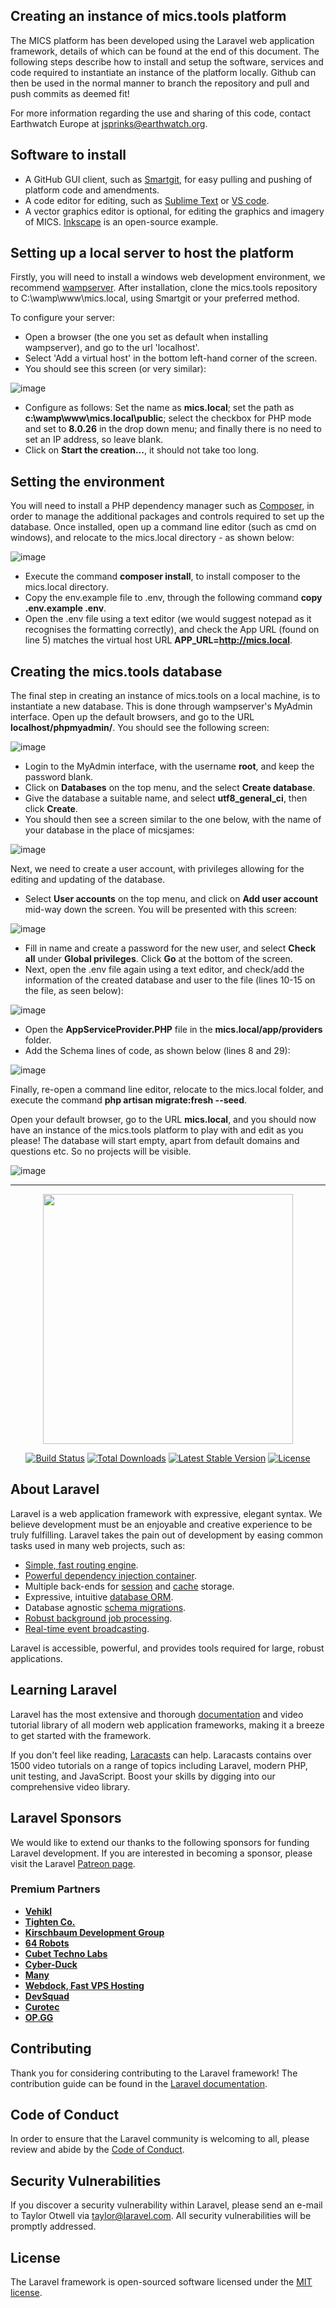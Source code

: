 ## Creating an instance of mics.tools platform

The MICS platform has been developed using the Laravel web application framework, details of which can be found at the end of this document. The following steps describe how to install and setup the software, services and code required to instantiate an instance of the platform locally. Github can then be used in the normal manner to branch the repository and pull and push commits as deemed fit!

For more information regarding the use and sharing of this code, contact Earthwatch Europe at jsprinks@earthwatch.org.

## Software to install

- A GitHub GUI client, such as [Smartgit](https://www.syntevo.com/smartgit/), for easy pulling and pushing of platform code and amendments.
- A code editor for editing, such as [Sublime Text](https://www.sublimetext.com/) or [VS code](https://code.visualstudio.com/).
- A vector graphics editor is optional, for editing the graphics and imagery of MICS. [Inkscape](https://inkscape.org/) is an open-source example.

## Setting up a local server to host the platform

Firstly, you will need to install a windows web development environment, we recommend [wampserver](https://www.wampserver.com/en/). After installation, clone the mics.tools repository to C:\wamp\www\mics.local, using Smartgit or your preferred method.

To configure your server:

 - Open a browser (the one you set as default when installing wampserver), and go to the url 'localhost'.
 - Select 'Add a virtual host' in the bottom left-hand corner of the screen.
 - You should see this screen (or very similar):

![image](https://user-images.githubusercontent.com/80452185/212075801-2e7ea39d-e2db-4b1b-804f-a5bb48200e83.png)

 - Configure as follows: Set the name as <b>mics.local</b>; set the path as <b>c:\wamp\www\mics.local\public</b>; select the checkbox for PHP mode and set to <b>8.0.26</b> in the drop down menu; and finally there is no need to set an IP address, so leave blank.
 - Click on <b>Start the creation...</b>, it should not take too long.

## Setting the environment

You will need to install a PHP dependency manager such as [Composer](https://getcomposer.org/), in order to manage the additional packages and controls required to set up the database. Once installed, open up a command line editor (such as cmd on windows), and relocate to the mics.local directory - as shown below:

![image](https://user-images.githubusercontent.com/80452185/212087819-dac526a4-de23-4777-8995-21476350156d.png)

 - Execute the command <b>composer install</b>, to install composer to the mics.local directory.
 - Copy the env.example file to .env, through the following command <b>copy .env.example .env</b>.
 -  Open the .env file using a text editor (we would suggest notepad as it recognises the formatting correctly), and check the App URL (found on line 5) matches the virtual host URL <b>APP_URL=http://mics.local</b>.

## Creating the mics.tools database

The final step in creating an instance of mics.tools on a local machine, is to instantiate a new database. This is done through wampserver's MyAdmin interface. Open up the default browsers, and go to the URL <b>localhost/phpmyadmin/</b>. You should see the following screen:

![image](https://user-images.githubusercontent.com/80452185/212091424-2a97bacb-0722-4bf5-8171-70698d00f113.png)

 - Login to the MyAdmin interface, with the username <b>root</b>, and keep the password blank.
 - Click on <b>Databases</b> on the top menu, and the select <b>Create database</b>.
 - Give the database a suitable name, and select <b>utf8_general_ci</b>, then click <b>Create</b>.
 - You should then see a screen similar to the one below, with the name of your database in the place of micsjames:

![image](https://user-images.githubusercontent.com/80452185/212094242-b6743e4b-8209-4462-b54d-2d8d997b9128.png)

Next, we need to create a user account, with privileges allowing for the editing and updating of the database.

 - Select <b>User accounts</b> on the top menu, and click on <b>Add user account</b> mid-way down the screen. You will be presented with this screen:

![image](https://user-images.githubusercontent.com/80452185/212095284-016e90b4-f56d-4511-9fc3-45efcbd28b7c.png)

 - Fill in name and create a password for the new user, and select <b>Check all</b> under <b>Global privileges</b>. Click <b>Go</b> at the bottom of the screen.
 - Next, open the .env file again using a text editor, and check/add the information of the created database and user to the file (lines 10-15 on the file, as seen below):

![image](https://user-images.githubusercontent.com/80452185/212096257-28450e5b-cdde-45a7-9ff5-ef3a00a79daa.png)

 - Open the <b>AppServiceProvider.PHP</b> file in the <b>mics.local/app/providers</b> folder.
 - Add the Schema lines of code, as shown below (lines 8 and 29):

![image](https://user-images.githubusercontent.com/80452185/212098133-0bfc3c9a-6808-46a1-a0cb-ede639fd56f5.png)

Finally, re-open a command line editor, relocate to the mics.local folder, and execute the command <b>php artisan migrate:fresh --seed</b>.

Open your default browser, go to the URL <b>mics.local</b>, and you should now have an instance of the mics.tools platform to play with and edit as you please! The database will start empty, apart from default domains and questions etc. So no projects will be visible.

![image](https://user-images.githubusercontent.com/80452185/212099124-8ec3cecb-ca12-43ec-8ed0-cbd2497b32a1.png)


__________________________________________________________________________________________________________________________________________________________________

<p align="center"><a href="https://laravel.com" target="_blank"><img src="https://raw.githubusercontent.com/laravel/art/master/logo-lockup/5%20SVG/2%20CMYK/1%20Full%20Color/laravel-logolockup-cmyk-red.svg" width="400"></a></p>

<p align="center">
<a href="https://travis-ci.org/laravel/framework"><img src="https://travis-ci.org/laravel/framework.svg" alt="Build Status"></a>
<a href="https://packagist.org/packages/laravel/framework"><img src="https://img.shields.io/packagist/dt/laravel/framework" alt="Total Downloads"></a>
<a href="https://packagist.org/packages/laravel/framework"><img src="https://img.shields.io/packagist/v/laravel/framework" alt="Latest Stable Version"></a>
<a href="https://packagist.org/packages/laravel/framework"><img src="https://img.shields.io/packagist/l/laravel/framework" alt="License"></a>
</p>

## About Laravel

Laravel is a web application framework with expressive, elegant syntax. We believe development must be an enjoyable and creative experience to be truly fulfilling. Laravel takes the pain out of development by easing common tasks used in many web projects, such as:

- [Simple, fast routing engine](https://laravel.com/docs/routing).
- [Powerful dependency injection container](https://laravel.com/docs/container).
- Multiple back-ends for [session](https://laravel.com/docs/session) and [cache](https://laravel.com/docs/cache) storage.
- Expressive, intuitive [database ORM](https://laravel.com/docs/eloquent).
- Database agnostic [schema migrations](https://laravel.com/docs/migrations).
- [Robust background job processing](https://laravel.com/docs/queues).
- [Real-time event broadcasting](https://laravel.com/docs/broadcasting).

Laravel is accessible, powerful, and provides tools required for large, robust applications.

## Learning Laravel

Laravel has the most extensive and thorough [documentation](https://laravel.com/docs) and video tutorial library of all modern web application frameworks, making it a breeze to get started with the framework.

If you don't feel like reading, [Laracasts](https://laracasts.com) can help. Laracasts contains over 1500 video tutorials on a range of topics including Laravel, modern PHP, unit testing, and JavaScript. Boost your skills by digging into our comprehensive video library.

## Laravel Sponsors

We would like to extend our thanks to the following sponsors for funding Laravel development. If you are interested in becoming a sponsor, please visit the Laravel [Patreon page](https://patreon.com/taylorotwell).

### Premium Partners

- **[Vehikl](https://vehikl.com/)**
- **[Tighten Co.](https://tighten.co)**
- **[Kirschbaum Development Group](https://kirschbaumdevelopment.com)**
- **[64 Robots](https://64robots.com)**
- **[Cubet Techno Labs](https://cubettech.com)**
- **[Cyber-Duck](https://cyber-duck.co.uk)**
- **[Many](https://www.many.co.uk)**
- **[Webdock, Fast VPS Hosting](https://www.webdock.io/en)**
- **[DevSquad](https://devsquad.com)**
- **[Curotec](https://www.curotec.com/)**
- **[OP.GG](https://op.gg)**

## Contributing

Thank you for considering contributing to the Laravel framework! The contribution guide can be found in the [Laravel documentation](https://laravel.com/docs/contributions).

## Code of Conduct

In order to ensure that the Laravel community is welcoming to all, please review and abide by the [Code of Conduct](https://laravel.com/docs/contributions#code-of-conduct).

## Security Vulnerabilities

If you discover a security vulnerability within Laravel, please send an e-mail to Taylor Otwell via [taylor@laravel.com](mailto:taylor@laravel.com). All security vulnerabilities will be promptly addressed.

## License

The Laravel framework is open-sourced software licensed under the [MIT license](https://opensource.org/licenses/MIT).
